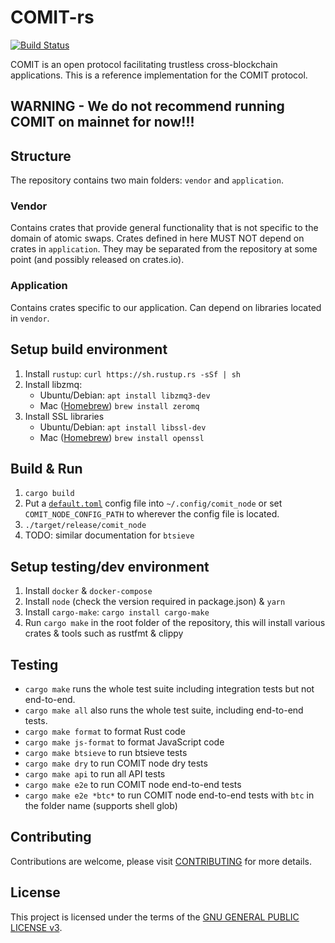 # COMIT-rs

[![Build Status](https://travis-ci.com/comit-network/comit-rs.svg?branch=master)](https://travis-ci.com/comit-network/comit-rs)

COMIT is an open protocol facilitating trustless cross-blockchain applications.
This is a reference implementation for the COMIT protocol. 

## WARNING - We do not recommend running COMIT on mainnet for now!!!

## Structure

The repository contains two main folders: `vendor` and `application`.

### Vendor

Contains crates that provide general functionality that is not specific to the domain of atomic swaps. 
Crates defined in here MUST NOT depend on crates in `application`. 
They may be separated from the repository at some point (and possibly released on crates.io).

### Application

Contains crates specific to our application. Can depend on libraries located in `vendor`.

## Setup build environment

1. Install `rustup`: `curl https://sh.rustup.rs -sSf | sh`
2. Install libzmq:
   - Ubuntu/Debian: `apt install libzmq3-dev`
   - Mac ([Homebrew](https://brew.sh/)) `brew install zeromq`
3. Install SSL libraries
   - Ubuntu/Debian: `apt install libssl-dev`
   - Mac ([Homebrew](https://brew.sh/)) `brew install openssl`

## Build & Run

1. `cargo build`
2. Put a [`default.toml`](application/comit_node/config/default.toml) config file into `~/.config/comit_node` or set `COMIT_NODE_CONFIG_PATH` to wherever the config file is located.
3. `./target/release/comit_node`
4. TODO: similar documentation for `btsieve`


## Setup testing/dev environment

1. Install `docker` & `docker-compose`
2. Install `node` (check the version required in package.json) & `yarn`
3. Install `cargo-make`: `cargo install cargo-make`
4. Run `cargo make` in the root folder of the repository, this will install various crates & tools such as rustfmt & clippy
   

## Testing

- `cargo make` runs the whole test suite including integration tests but not end-to-end.
- `cargo make all` also runs the whole test suite, including end-to-end tests.
- `cargo make format` to format Rust code
- `cargo make js-format` to format JavaScript code
- `cargo make btsieve` to run btsieve tests
- `cargo make dry` to run COMIT node dry tests
- `cargo make api` to run all API tests
- `cargo make e2e` to run COMIT node end-to-end tests
- `cargo make e2e *btc*` to run COMIT node end-to-end tests with `btc` in the folder name (supports shell glob)




## Contributing

Contributions are welcome, please visit [CONTRIBUTING](CONTRIBUTING.md) for more details.

## License

This project is licensed under the terms of the [GNU GENERAL PUBLIC LICENSE v3](LICENSE.md).
